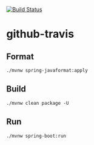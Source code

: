 [![Build Status](https://travis-ci.com/Gittab-net/github-travis.svg?branch=master)](https://travis-ci.com/Gittab-net/github-travis)
# github-travis

## Format
```shell
./mvnw spring-javaformat:apply
```

## Build
```shell
./mvnw clean package -U
```

## Run
```shell
./mvnw spring-boot:run
